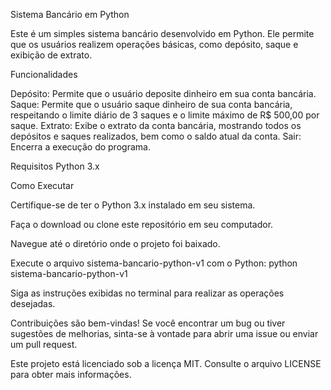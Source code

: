 Sistema Bancário em Python

Este é um simples sistema bancário desenvolvido em Python. Ele permite que os usuários realizem operações básicas, como depósito, saque e exibição de extrato.

Funcionalidades

Depósito: Permite que o usuário deposite dinheiro em sua conta bancária.
Saque: Permite que o usuário saque dinheiro de sua conta bancária, respeitando o limite diário de 3 saques e o limite máximo de R$ 500,00 por saque.
Extrato: Exibe o extrato da conta bancária, mostrando todos os depósitos e saques realizados, bem como o saldo atual da conta.
Sair: Encerra a execução do programa.

Requisitos
Python 3.x

Como Executar

Certifique-se de ter o Python 3.x instalado em seu sistema.

Faça o download ou clone este repositório em seu computador.

Navegue até o diretório onde o projeto foi baixado.

Execute o arquivo sistema-bancario-python-v1 com o Python:
python sistema-bancario-python-v1

Siga as instruções exibidas no terminal para realizar as operações desejadas.

Contribuições são bem-vindas! Se você encontrar um bug ou tiver sugestões de melhorias, sinta-se à vontade para abrir uma issue ou enviar um pull request.

Este projeto está licenciado sob a licença MIT. Consulte o arquivo LICENSE para obter mais informações.

